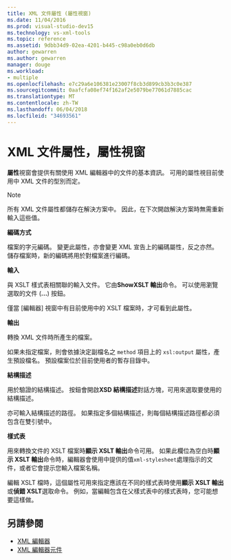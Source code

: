 ```yaml
---
title: XML 文件屬性 (屬性視窗)
ms.date: 11/04/2016
ms.prod: visual-studio-dev15
ms.technology: vs-xml-tools
ms.topic: reference
ms.assetid: 9dbb34d9-02ea-4201-b445-c98a0eb0d6db
author: gewarren
ms.author: gewarren
manager: douge
ms.workload:
- multiple
ms.openlocfilehash: e7c29a6e106381e23007f8cb3d899cb3b3c0e387
ms.sourcegitcommit: 0aafcfa08ef74f162af2e5079be77061d7885cac
ms.translationtype: MT
ms.contentlocale: zh-TW
ms.lasthandoff: 06/04/2018
ms.locfileid: "34693561"
---
```

# <a name="xml-document-properties-properties-window"></a>XML 文件屬性，屬性視窗

**屬性**視窗會提供有關使用 XML 編輯器中的文件的基本資訊。 可用的屬性視目前使用中 XML 文件的型別而定。

> [!NOTE]
> 所有 XML 文件屬性都儲存在解決方案中。 因此，在下次開啟解決方案時無需重新輸入這些值。

 **編碼方式**

 檔案的字元編碼。 變更此屬性，亦會變更 XML 宣告上的編碼屬性，反之亦然。 儲存檔案時，新的編碼將用於對檔案進行編碼。

 **輸入**

 與 XSLT 樣式表相關聯的輸入文件。 它由**ShowXSLT 輸出**命令。 可以使用瀏覽選取的文件 (**...**) 按鈕。

 僅當 [編輯器] 視窗中有目前使用中的 XSLT 檔案時，才可看到此屬性。

 **輸出**

 轉換 XML 文件時所產生的檔案。

 如果未指定檔案，則會依據決定副檔名之 `method` 項目上的 `xsl:output` 屬性，產生預設檔名。 預設檔案位於目前使用者的暫存目錄中。

 **結構描述**

 用於驗證的結構描述。 按鈕會開啟**XSD 結構描述**對話方塊，可用來選取要使用的結構描述。

 亦可輸入結構描述的路徑。 如果指定多個結構描述，則每個結構描述路徑都必須包含在雙引號中。

 **樣式表**

 用來轉換文件的 XSLT 檔案時**顯示 XSLT 輸出**命令可用。 如果此欄位為空白時**顯示 XSLT 輸出**命令時，編輯器會使用中提供的值`xml-stylesheet`處理指示的文件，或者它會提示您輸入檔案名稱。

 編輯 XSLT 檔時，這個屬性可用來指定應該在不同的樣式表時使用**顯示 XSLT 輸出**或**偵錯 XSLT**選取命令。 例如，當編輯包含在父樣式表中的樣式表時，您可能想要這樣做。

## <a name="see-also"></a>另請參閱

- [XML 編輯器](../xml-tools/xml-editor.md)
- [XML 編輯器元件](../xml-tools/xml-editor-components.md)